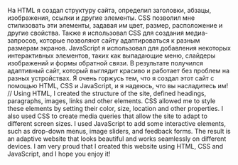 На HTML я создал структуру сайта, определил заголовки, абзацы, изображения, ссылки и другие элементы. CSS позволил мне стилизовать эти элементы, задавая им цвет, размер, расположение и другие свойства. Также я использовал CSS для создания медиа-запросов, которые позволяют сайту адаптироваться к разным размерам экранов.  JavaScript я использовал для добавления некоторых интерактивных элементов, таких как выпадающие меню, слайдеры изображений и формы обратной связи.  В результате получился адаптивный сайт, который выглядит красиво и работает без проблем на разных устройствах. Я очень горжусь тем, что я создал этот сайт с помощью HTML, CSS и JavaScript, и я надеюсь, что вы насладитесь им!
//
Using HTML, I created the structure of the site, defined headings, paragraphs, images, links and other elements. CSS allowed me to style these elements by setting their color, size, location and other properties. I also used CSS to create media queries that allow the site to adapt to different screen sizes. I used JavaScript to add some interactive elements, such as drop-down menus, image sliders, and feedback forms. The result is an adaptive website that looks beautiful and works seamlessly on different devices. I am very proud that I created this website using HTML, CSS and JavaScript, and I hope you enjoy it!
